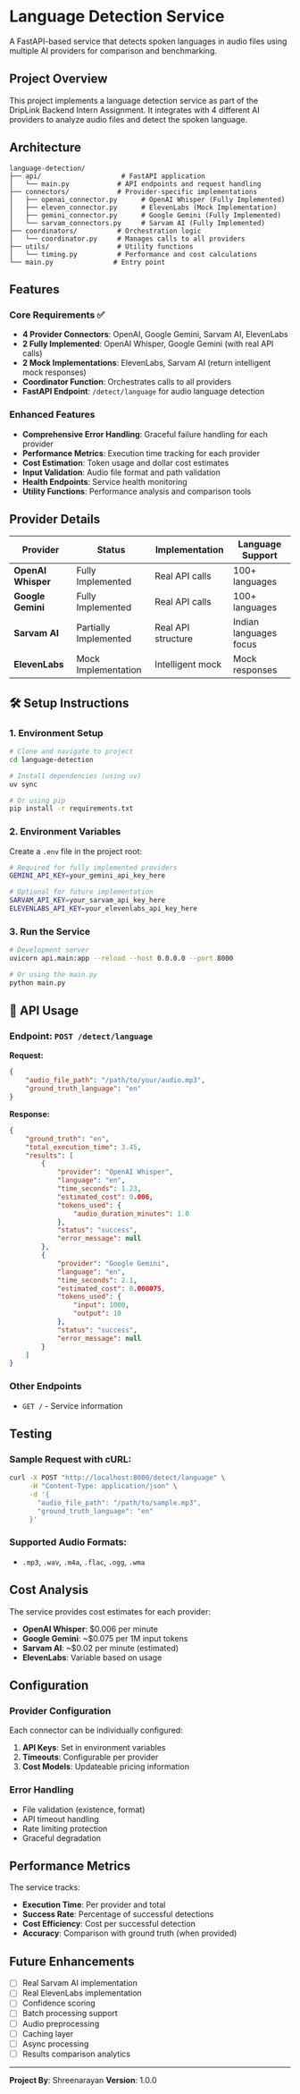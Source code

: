 # Language Detection Service

A FastAPI-based service that detects spoken languages in audio files using multiple AI providers for comparison and benchmarking.

## Project Overview

This project implements a language detection service as part of the DripLink Backend Intern Assignment. It integrates with 4 different AI providers to analyze audio files and detect the spoken language.

##  Architecture

```
language-detection/
├── api/                    # FastAPI application
│   └── main.py            # API endpoints and request handling
├── connectors/            # Provider-specific implementations
│   ├── openai_connector.py      # OpenAI Whisper (Fully Implemented)
│   ├── eleven_connector.py      # ElevenLabs (Mock Implementation)
│   ├── gemini_connector.py      # Google Gemini (Fully Implemented)
│   └── sarvam_connectors.py     # Sarvam AI (Fully Implemented)
├── coordinators/          # Orchestration logic
│   └── coordinator.py     # Manages calls to all providers
├── utils/                 # Utility functions
│   └── timing.py          # Performance and cost calculations
└── main.py               # Entry point
```

##  Features

### Core Requirements ✅
- **4 Provider Connectors**: OpenAI, Google Gemini, Sarvam AI, ElevenLabs
- **2 Fully Implemented**: OpenAI Whisper, Google Gemini (with real API calls)
- **2 Mock Implementations**: ElevenLabs, Sarvam AI (return intelligent mock responses)
- **Coordinator Function**: Orchestrates calls to all providers
- **FastAPI Endpoint**: `/detect/language` for audio language detection

### Enhanced Features
- **Comprehensive Error Handling**: Graceful failure handling for each provider
- **Performance Metrics**: Execution time tracking for each provider
- **Cost Estimation**: Token usage and dollar cost estimates
- **Input Validation**: Audio file format and path validation
- **Health Endpoints**: Service health monitoring
- **Utility Functions**: Performance analysis and comparison tools

##  Provider Details

| Provider | Status | Implementation | Language Support |
|----------|--------|----------------|------------------|
| **OpenAI Whisper** |  Fully Implemented | Real API calls | 100+ languages |
| **Google Gemini** |  Fully Implemented | Real API calls | 100+ languages |
| **Sarvam AI** |  Partially Implemented | Real API structure | Indian languages focus |
| **ElevenLabs** |  Mock Implementation | Intelligent mock | Mock responses |

## 🛠️ Setup Instructions

### 1. Environment Setup
```bash
# Clone and navigate to project
cd language-detection

# Install dependencies (using uv)
uv sync

# Or using pip
pip install -r requirements.txt
```

### 2. Environment Variables
Create a `.env` file in the project root:
```bash
# Required for fully implemented providers
GEMINI_API_KEY=your_gemini_api_key_here

# Optional for future implementation
SARVAM_API_KEY=your_sarvam_api_key_here
ELEVENLABS_API_KEY=your_elevenlabs_api_key_here
```

### 3. Run the Service
```bash
# Development server
uvicorn api.main:app --reload --host 0.0.0.0 --port 8000

# Or using the main.py
python main.py
```

## 📡 API Usage

### Endpoint: `POST /detect/language`

**Request:**
```json
{
    "audio_file_path": "/path/to/your/audio.mp3",
    "ground_truth_language": "en"
}
```

**Response:**
```json
{
    "ground_truth": "en",
    "total_execution_time": 3.45,
    "results": [
        {
            "provider": "OpenAI Whisper",
            "language": "en",
            "time_seconds": 1.23,
            "estimated_cost": 0.006,
            "tokens_used": {
                "audio_duration_minutes": 1.0
            },
            "status": "success",
            "error_message": null
        },
        {
            "provider": "Google Gemini",
            "language": "en",
            "time_seconds": 2.1,
            "estimated_cost": 0.000075,
            "tokens_used": {
                "input": 1000,
                "output": 10
            },
            "status": "success",
            "error_message": null
        }
    ]
}
```

### Other Endpoints
- `GET /` - Service information

##  Testing

### Sample Request with cURL:
```bash
curl -X POST "http://localhost:8000/detect/language" \
     -H "Content-Type: application/json" \
     -d '{
       "audio_file_path": "/path/to/sample.mp3",
       "ground_truth_language": "en"
     }'
```

### Supported Audio Formats:
- `.mp3`, `.wav`, `.m4a`, `.flac`, `.ogg`, `.wma`

##  Cost Analysis

The service provides cost estimates for each provider:

- **OpenAI Whisper**: $0.006 per minute
- **Google Gemini**: ~$0.075 per 1M input tokens
- **Sarvam AI**: ~$0.02 per minute (estimated)
- **ElevenLabs**: Variable based on usage

##  Configuration

### Provider Configuration
Each connector can be individually configured:

1. **API Keys**: Set in environment variables
2. **Timeouts**: Configurable per provider
3. **Cost Models**: Updateable pricing information

### Error Handling
- File validation (existence, format)
- API timeout handling
- Rate limiting protection
- Graceful degradation

##  Performance Metrics

The service tracks:
- **Execution Time**: Per provider and total
- **Success Rate**: Percentage of successful detections
- **Cost Efficiency**: Cost per successful detection
- **Accuracy**: Comparison with ground truth (when provided)

##  Future Enhancements

- [ ] Real Sarvam AI implementation
- [ ] Real ElevenLabs implementation
- [ ] Confidence scoring
- [ ] Batch processing support
- [ ] Audio preprocessing
- [ ] Caching layer
- [ ] Async processing
- [ ] Results comparison analytics

---

**Project By**: Shreenarayan 
**Version**: 1.0.0
